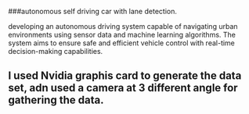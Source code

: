 ###autonomous self driving car with lane detection.

developing an autonomous driving system capable of navigating urban environments using sensor data and machine learning algorithms. The system aims to ensure safe and efficient vehicle control with real-time decision-making capabilities.

## I used Nvidia graphis card to generate the data set, adn used a camera at 3 different angle for gathering the data.
